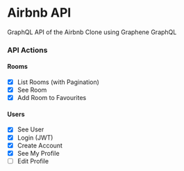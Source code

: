 # Airbnb API

GraphQL API of the Airbnb Clone using Graphene GraphQL

### API Actions

#### Rooms

- [x] List Rooms (with Pagination)
- [x] See Room
- [x] Add Room to Favourites

#### Users

- [x] See User
- [x] Login (JWT)
- [x] Create Account
- [x] See My Profile
- [ ] Edit Profile
